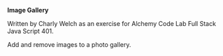 **Image Gallery**

Written by Charly Welch as an exercise for Alchemy Code Lab Full Stack Java Script 401. 

Add and remove images to a photo gallery.

